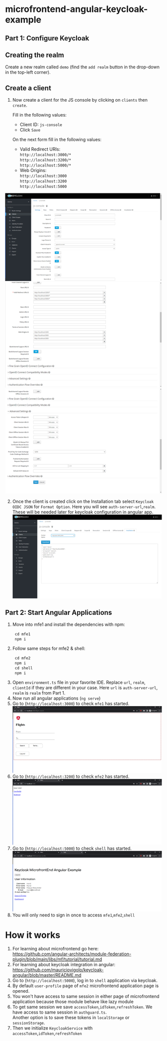 # microfrontend-angular-keycloak-example
## Part 1: Configure Keycloak
## Creating the realm
Create a new realm called `demo` (find the `add realm` button in the drop-down
   in the top-left corner).

## Create a client
1. Now create a client for the JS console by clicking on `clients` then `create`.

   Fill in the following values:

   * Client ID: `js-console`
   * Click `Save`

   On the next form fill in the following values:

   * Valid Redirect URIs: \
   `http://localhost:3000/*` \
   `http://localhost:3200/*` \
   `http://localhost:5000/*`
   * Web Origins:  
   `http://localhost:3000` \
   `http://localhost:3200` \
   `http://localhost:5000`

![Keycloak Client Configuration 1](https://github.com/nurhmaz/microfrontend-angular-keycloak-example/blob/main/1.png)
![Keycloak Client Configuration 2](https://github.com/nurhmaz/microfrontend-angular-keycloak-example/blob/main/2.png)
![Keycloak Client Configuration 3](https://github.com/nurhmaz/microfrontend-angular-keycloak-example/blob/main/3.png)

2. Once the client is created click on the Installation tab select `Keycloak OIDC JSON` for `Format Option`. Here you will see `auth-server-url`,`realm`. These will be needed later for keycloak configuration in angular app.
   ![Keycloak Client Installation](https://github.com/nurhmaz/microfrontend-angular-keycloak-example/blob/main/4.png)

## Part 2: Start Angular Applications
1. Move into mfe1 and install the dependencies with npm:
   ```
    cd mfe1
    npm i
    ```
2. Follow same steps for mfe2 & shell:
   ```
    cd mfe2
    npm i
    cd shell
    npm i
    ```
3. Open `environment.ts` file in your favorite IDE. Replace `url`, `realm`, `clientId` if they are different in your case. Here `url` is `auth-server-url`, `realm` is `realm` from Part 1.
4. Now run all angular applications (``ng serve``)
5. Go to (``http://localhost:3000``) to check `mfe1` has started.
   ![mfe1](https://github.com/nurhmaz/microfrontend-angular-keycloak-example/blob/main/5.png)
6. Go to (``http://localhost:3200``) to check `mfe2` has started.
   ![mfe2](https://github.com/nurhmaz/microfrontend-angular-keycloak-example/blob/main/6.png)
7. Go to (``http://localhost:5000``) to check `shell` has started.
   ![shell](https://github.com/nurhmaz/microfrontend-angular-keycloak-example/blob/main/7.png)
8. You will only need to sign in once to access `mfe1`,`mfe2`,`shell`

# How it works
1. For learning about microfrontend go here: \
   https://github.com/angular-architects/module-federation-plugin/blob/main/libs/mf/tutorial/tutorial.md
2. For learning about keycloak integration in angular:
   https://github.com/mauriciovigolo/keycloak-angular/blob/master/README.md
3. Go to (``http://localhost:5000``), log in to `shell` application via keycloak.
4. By default `user-profile` page of `mfe2` microfrontend application page is opened.
5. You won't have access to same session in either page of microfrontend application because those module behave like lazy module
6. To get same session we save `accessToken`,`idToken`,`refreshToken`. We have access to same session in `authguard.ts`.  
Another option is to save these tokens in `localStorage` or `sessionStorage`.
7. Then we initialize `KeycloakService` with `accessToken`,`idToken`,`refreshToken`